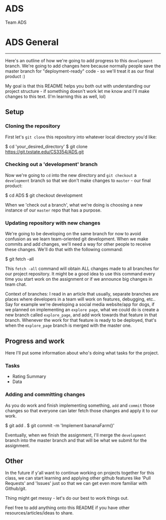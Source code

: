 # ADS
Team ADS

# ADS General
-----
Here's an outline of how we're going to add progress to this `development` branch. We're going to add changes here because normally people save the master branch for "deployment-ready" code - so we'll treat it as our final product :)

My goal is that this README helps you both out with understanding our project structure - if something doesn't work let me know and I'll make changes to this text. (I'm learning this as well, lol)

Setup
-----
### Cloning the repository
First let's `git clone` this repository into whatever local directory you'd like:

  $ cd 'your_desired_directory'
  $ git clone https://git.txstate.edu/CS3354/ADS.git
  
### Checking out a 'development' branch
Now we're going to `cd` into the new directory and `git checkout` a `development` branch so that we don't make changes to `master` - our final product:
  
  $ cd ADS
  $ git checkout development
  
When we 'check out a branch', what we're doing is choosing a new instance of our `master` repo that has a purpose.

### Updating repository with new changes
We're going to be developing on the same branch for now to avoid confusion as we learn team-oriented git development. When we make commits and add changes, we'll need a way for other people to receive these changes. We'll do that with the following command:

  $ git fetch -all
  
This `fetch -all` command will obtain ALL changes made to all branches for our project repository. It might be a good idea to use this command every time you start work on the assignment or if we announce big changes in team chat.

Context of branches: I read in an article that usually, separate branches are places where developers in a team will work on features, debugging, etc.. Say for example we're developing a social media website/app for dogs, if we planned on implementing an `explore page`, what we could do is create a new branch called `explore_page`, and add work towards that feature in that branch. Whenever the work for that feature is ready to be deployed, that's when the `explore_page` branch is merged with the master one.

Progress and work
-----

Here I'll put some information about who's doing what tasks for the project.

### Tasks
* Rating Summary
* Data

### Adding and committing changes
As you do work and finish implementing something, `add` and `commit` those changes so that everyone can later fetch those changes and apply it to our work.

  $ git add .
  $ git commit -m 'Implement bananaFarm()'
  
Eventually, when we finish the assignment, I'll merge the `development` branch into the master branch and that will be what we submit for the assignment.

## Other 

In the future if y'all want to continue working on projects together for this class,  we can start learning and applying other github features like 'Pull Requests' and 'Issues' just so that we can get even more familiar with Github/git. 

Thing might get messy - let's do our best to work things out.

Feel free to add anything onto this README if you have other resources/articles/ideas to share.
  







  

